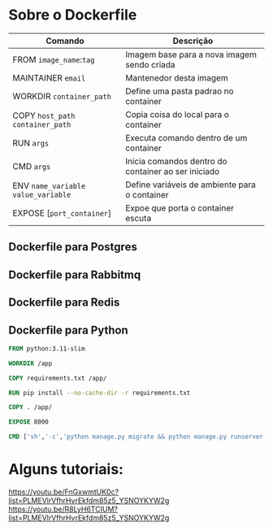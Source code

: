 # Sobre o Dockerfile

Comando | Descrição
---|---
FROM `image_name`:`tag` | Imagem base para a nova imagem sendo criada
MAINTAINER `email`| Mantenedor desta imagem
WORKDIR `container_path` | Define uma pasta padrao no container
COPY `host_path` `container_path` | Copia coisa do local para o container
RUN `args` | Executa comando dentro de um container
CMD `args` | Inicia comandos dentro do container ao ser iniciado
ENV `name_variable` `value_variable` | Define variáveis de ambiente para o container
EXPOSE [`port_container`] | Expoe que porta o container escuta

## Dockerfile para Postgres

## Dockerfile para Rabbitmq

## Dockerfile para Redis

## Dockerfile para Python

```Dockerfile
FROM python:3.11-slim

WORKDIR /app

COPY requirements.txt /app/

RUN pip install --no-cache-dir -r requirements.txt

COPY . /app/

EXPOSE 8000

CMD ['sh','-c','python manage.py migrate && python manage.py runserver 0.0.0.0:8000]
```


# Alguns tutoriais:

https://youtu.be/FnGxwmtUK0c?list=PLMEVlrVfhrHvrEkfdm85z5_YSNOYKYW2g
https://youtu.be/R8LyH6TCIUM?list=PLMEVlrVfhrHvrEkfdm85z5_YSNOYKYW2g